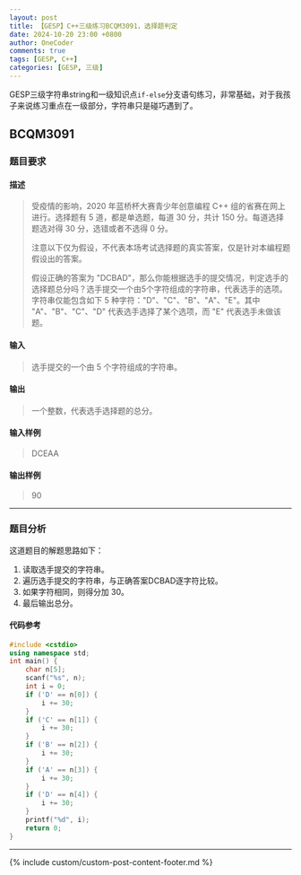 ```yaml
---
layout: post
title: 【GESP】C++三级练习BCQM3091，选择题判定
date: 2024-10-20 23:00 +0800
author: OneCoder
comments: true
tags: [GESP, C++]
categories: [GESP, 三级]
---
```

GESP三级字符串string和一级知识点`if-else`分支语句练习，非常基础，对于我孩子来说练习重点在一级部分，字符串只是碰巧遇到了。

<!--more-->

## BCQM3091

### 题目要求

#### 描述

>受疫情的影响，2020 年蓝桥杯大赛青少年创意编程 C++ 组的省赛在网上进行。选择题有 5 道，都是单选题，每道 30 分，共计 150 分。每道选择题选对得 30 分，选错或者不选得 0 分。  
>
>注意以下仅为假设，不代表本场考试选择题的真实答案，仅是针对本编程题假设出的答案。  
>
>假设正确的答案为 "DCBAD"，那么你能根据选手的提交情况，判定选手的选择题总分吗？选手提交一个由5个字符组成的字符串，代表选手的选项。字符串仅能包含如下 5 种字符："D"、"C"、"B"、"A"、"E"。其中 "A"、"B"、"C"、"D" 代表选手选择了某个选项，而 "E" 代表选手未做该题。

#### 输入

>选手提交的一个由 5 个字符组成的字符串。

#### 输出

>一个整数，代表选手选择题的总分。

#### 输入样例

>DCEAA

#### 输出样例

>90

---

### 题目分析

这道题目的解题思路如下：

1. 读取选手提交的字符串。
2. 遍历选手提交的字符串，与正确答案DCBAD逐字符比较。
3. 如果字符相同，则得分加 30。
4. 最后输出总分。

#### 代码参考

```cpp
#include <cstdio>
using namespace std;
int main() {
    char n[5];
    scanf("%s", n);
    int i = 0;
    if ('D' == n[0]) {
        i += 30;
    }
    if ('C' == n[1]) {
        i += 30;
    }
    if ('B' == n[2]) {
        i += 30;
    }
    if ('A' == n[3]) {
        i += 30;
    }
    if ('D' == n[4]) {
        i += 30;
    }
    printf("%d", i);
    return 0;
}
```

---

{% include custom/custom-post-content-footer.md %}
